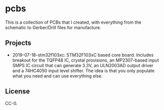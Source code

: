 # pcbs
This is a collection of PCBs that I created, with everything from the schematic
to Gerber/Drill files for manufacture.

## Projects
  * 2019-07-18-stm32f103xc: STM32F103xC based core board. Includes breakout for
    the TQFP48 IC, crystal provisions, an MP2307-based input SMPS IC circuit
    that can generate 3.3V, an ULN2003AD output driver and a 74HC4050 input level
    shifter. The idea is that you only populate what you need and can use everything 
    else.

## License
CC-0.

